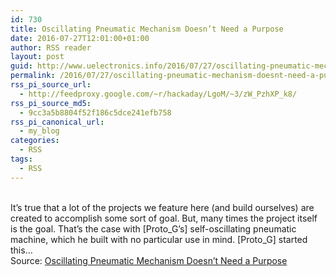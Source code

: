 ```yaml
---
id: 730
title: Oscillating Pneumatic Mechanism Doesn’t Need a Purpose
date: 2016-07-27T12:01:00+01:00
author: RSS reader
layout: post
guid: http://www.uelectronics.info/2016/07/27/oscillating-pneumatic-mechanism-doesnt-need-a-purpose/
permalink: /2016/07/27/oscillating-pneumatic-mechanism-doesnt-need-a-purpose/
rss_pi_source_url:
  - http://feedproxy.google.com/~r/hackaday/LgoM/~3/zW_PzhXP_k8/
rss_pi_source_md5:
  - 9cc3a5b8804f52f186c5dce241efb758
rss_pi_canonical_url:
  - my_blog
categories:
  - RSS
tags:
  - RSS
---
```

&#013;  
It’s true that a lot of the projects we feature here (and build ourselves) are created to accomplish some sort of goal. But, many times the project itself is the goal. That’s the case with [Proto\_G’s] self-oscillating pneumatic machine, which he built with no particular use in mind. [Proto\_G] started this…&#013;  
Source: <a href="http://feedproxy.google.com/~r/hackaday/LgoM/~3/zW_PzhXP_k8/" target="_blank">Oscillating Pneumatic Mechanism Doesn’t Need a Purpose</a>